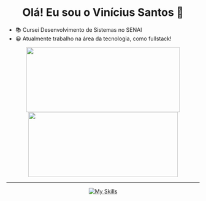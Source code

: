 <h1 align="center">Olá! Eu sou o Vinícius Santos 👋</h1>

- 📚​ Cursei Desenvolvimento de Sistemas no SENAI
- 😀​ Atualmente trabalho na área da tecnologia, como fullstack!

<div align="center">
  <a href="https://github.com/vini00784">
  <img width="400em" height="170em" src="https://github-readme-stats.vercel.app/api?username=vini00784&show_icons=true&theme=dark&include_all_commits=true&count_private=true"/>
  <img width="390em" height="170em" src="https://github-readme-stats.vercel.app/api/top-langs/?username=vini00784&layout=compact&langs_count=7&theme=dark"/>
</div>
  
<hr>

<div align="center">
  
  ![My Skills](https://skillicons.dev/icons?i=azure,express,git,mysql,nestjs,nextjs,nodejs,prisma,ts,java&theme=dark)
</div>

  
